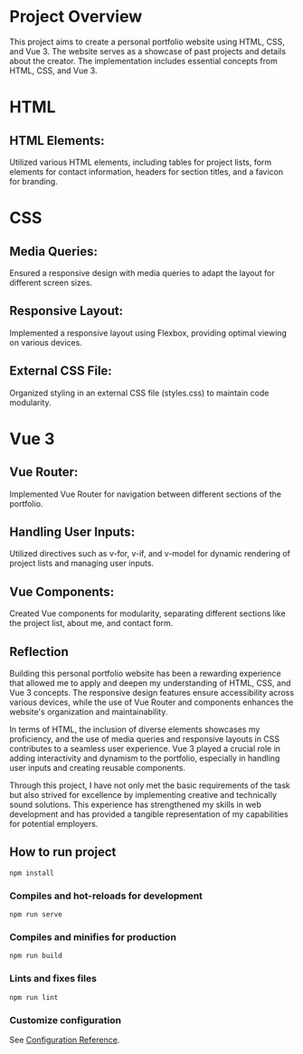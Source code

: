 # Project Overview
This project aims to create a personal portfolio website using HTML, CSS, and Vue 3. The website serves as a showcase of past projects and details about the creator. The implementation includes essential concepts from HTML, CSS, and Vue 3.

# HTML
## HTML Elements: 
Utilized various HTML elements, including tables for project lists, form elements for contact information, headers for section titles, and a favicon for branding.
# CSS
## Media Queries: 
Ensured a responsive design with media queries to adapt the layout for different screen sizes.
## Responsive Layout: 
Implemented a responsive layout using Flexbox, providing optimal viewing on various devices.
## External CSS File: 
Organized styling in an external CSS file (styles.css) to maintain code modularity.

# Vue 3
## Vue Router: 
Implemented Vue Router for navigation between different sections of the portfolio.
## Handling User Inputs: 
Utilized directives such as v-for, v-if, and v-model for dynamic rendering of project lists and managing user inputs.
## Vue Components: 
Created Vue components for modularity, separating different sections like the project list, about me, and contact form.

## Reflection
Building this personal portfolio website has been a rewarding experience that allowed me to apply and deepen my understanding of HTML, CSS, and Vue 3 concepts. The responsive design features ensure accessibility across various devices, while the use of Vue Router and components enhances the website's organization and maintainability.

In terms of HTML, the inclusion of diverse elements showcases my proficiency, and the use of media queries and responsive layouts in CSS contributes to a seamless user experience. Vue 3 played a crucial role in adding interactivity and dynamism to the portfolio, especially in handling user inputs and creating reusable components.

Through this project, I have not only met the basic requirements of the task but also strived for excellence by implementing creative and technically sound solutions. This experience has strengthened my skills in web development and has provided a tangible representation of my capabilities for potential employers.




## How to run project
```
npm install
```

### Compiles and hot-reloads for development
```
npm run serve
```

### Compiles and minifies for production
```
npm run build
```

### Lints and fixes files
```
npm run lint
```

### Customize configuration
See [Configuration Reference](https://cli.vuejs.org/config/).

